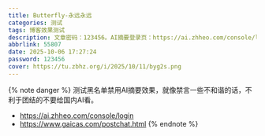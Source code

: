 ```yaml
---
title: Butterfly-永远永远
categories: 测试
tags: 博客效果测试
description: 文章密码：123456。AI摘要登录页：https://ai.zhheo.com/console/login
abbrlink: 55807
date: 2025-10-06 17:27:24
password: 123456
cover: https://tu.zbhz.org/i/2025/10/11/byg2s.png
---
```


{% note danger %}
测试黑名单禁用AI摘要效果，就像禁言一些不和谐的话，不利于团结的不要给国内AI看。
* https://ai.zhheo.com/console/login
* https://www.gaicas.com/postchat.html
{% endnote %}




